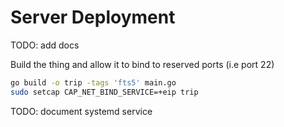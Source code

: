 # Server Deployment

TODO: add docs

Build the thing and allow it to bind to reserved ports (i.e port 22)

```bash
go build -o trip -tags 'fts5' main.go
sudo setcap CAP_NET_BIND_SERVICE=+eip trip
```

TODO: document systemd service
